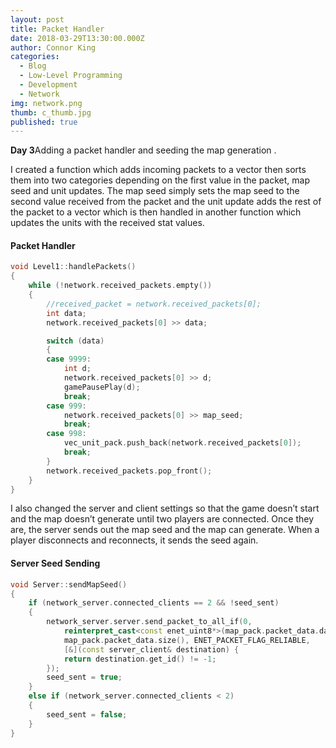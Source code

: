 ```yaml
---
layout: post
title: Packet Handler
date: 2018-03-29T13:30:00.000Z
author: Connor King
categories:
  - Blog
  - Low-Level Programming
  - Development
  - Network
img: network.png
thumb: c_thumb.jpg
published: true
---
```


<b>Day 3</b>Adding a packet handler and seeding the map generation	.<!--more-->

I created a function which adds incoming packets to a vector then sorts them into two categories depending on the first value in the packet, map seed and unit updates. The map seed simply sets the map seed to the second value received from the packet and the unit update adds the rest of the packet to a vector which is then handled in another function which updates the units with the received stat values. 

#### Packet Handler
```C++
void Level1::handlePackets()
{
	while (!network.received_packets.empty())
	{
		//received_packet = network.received_packets[0];
		int data;
		network.received_packets[0] >> data;

		switch (data)
		{
		case 9999:
			int d;
			network.received_packets[0] >> d;
			gamePausePlay(d);
			break;
		case 999:
			network.received_packets[0] >> map_seed;
			break;
		case 998:
			vec_unit_pack.push_back(network.received_packets[0]);
			break;
		}
		network.received_packets.pop_front();
	}
}
```

I also changed the server and client settings so that the game doesn’t start and the map doesn’t generate until two players are connected. Once they are, the server sends out the map seed and the map can generate. When a player disconnects and reconnects, it sends the seed again.

#### Server Seed Sending
```C++
void Server::sendMapSeed()
{	
	if (network_server.connected_clients == 2 && !seed_sent)
	{
		network_server.server.send_packet_to_all_if(0,
			reinterpret_cast<const enet_uint8*>(map_pack.packet_data.data()),
			map_pack.packet_data.size(), ENET_PACKET_FLAG_RELIABLE,
			[&](const server_client& destination) {
			return destination.get_id() != -1;
		});
		seed_sent = true;
	}
	else if (network_server.connected_clients < 2)
	{
		seed_sent = false;
	}
}
```

